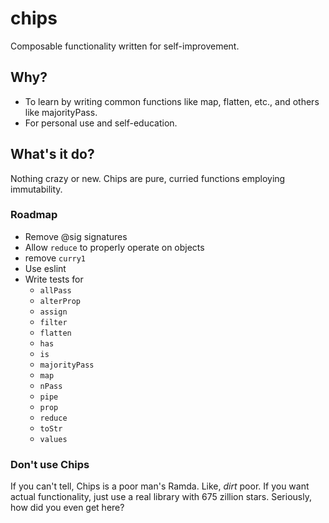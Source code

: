 # chips
Composable functionality written for self-improvement.

## Why?
- To learn by writing common functions like map, flatten, etc., and others like majorityPass.
- For personal use and self-education.

## What's it do?
Nothing crazy or new. Chips are pure, curried functions employing immutability.

### Roadmap
* Remove @sig signatures
* Allow `reduce` to properly operate on objects
* remove `curry1`
* Use eslint
* Write tests for
    * `allPass`
    * `alterProp`
    * `assign`
    * `filter`
    * `flatten`
    * `has`
    * `is`
    * `majorityPass`
    * `map`
    * `nPass`
    * `pipe`
    * `prop`
    * `reduce`
    * `toStr`
    * `values`

### Don't use Chips
If you can't tell, Chips is a poor man's Ramda. Like, _dirt_ poor.
If you want actual functionality, just use a real library with 675 zillion stars.
Seriously, how did you even get here?
